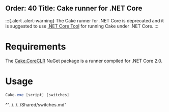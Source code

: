 Order: 40
Title: Cake runner for .NET Core
---

:::{.alert .alert-warning}
The Cake runner for .NET Core is deprecated and it is suggested to use [.NET Core Tool](dotnet-core-tool) for running Cake under .NET Core.
:::

# Requirements

The [Cake.CoreCLR](https://www.nuget.org/packages/Cake.CoreCLR) NuGet package is a runner compiled for .NET Core 2.0.

# Usage

```powershell
Cake.exe [script] [switches]
```

^"../../../Shared/switches.md"
